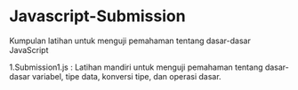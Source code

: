 # Javascript-Submission
Kumpulan latihan untuk menguji pemahaman tentang dasar-dasar JavaScript

1.Submission1.js : Latihan mandiri untuk menguji pemahaman tentang dasar-dasar variabel, tipe data, konversi tipe, dan operasi dasar. 

